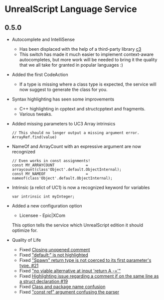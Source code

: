 # UnrealScript Language Service

## 0.5.0
    
- Autocomplete and IntelliSense
    - Has been displaced with the help of a third-party library [c3](https://github.com/mike-lischke/antlr4-c3)
    - This switch has made it much easier to implement context-aware autocompletes, but more work will be needed to bring it the quality that we all take for granted in popular languages :) 
  
- Added the first CodeAction
    - If a type is missing where a class type is expected, the service will now suggest to generate the class for you.
    
- Syntax highlighting has seen some improvements
    - C++ highlighting in cpptext and structcpptext and fragments.
    - Various tweaks.
  
- Added missing parameters to UC3 Array intrinsics
    ```UnrealScript 
    // This should no longer output a missing argument error.
    ArrayRef.find(value)
    ``` 
 
- NameOf and ArrayCount with an expressive argument are now recognized
    ```UnrealScript 
    // Even works in const assignments!
    const MY_ARRAYCOUNT              = arraycount(class'Object'.default.ObjectInternal);
    const MY_NAMEOF                  = nameof(class'Object'.default.ObjectInternal);
    ``` 

- Intrinsic (a relict of UC1) is now a recognized keyword for variables
    ```UnrealScript 
    var intrinsic int myInteger;
    ``` 
    
- Added a new configuration option
    - Licensee - Epic|XCom
    
    This option tells the service which UnrealScript edition it should optimize for.
  
- Quality of Life
    - Fixed [Closing unopened comment](https://github.com/EliotVU/UnrealScript-Language-Service/issues/28)
    - Fixed ["default:" is not highlighted](https://github.com/EliotVU/UnrealScript-Language-Service/issues/22)
    - Fixed ["Spawn" return type is not coerced to its first parameter's type. #21](https://github.com/EliotVU/UnrealScript-Language-Service/issues/21)
    - Fixed ["no viable alternative at input 'return A -='"](https://github.com/EliotVU/UnrealScript-Language-Service/issues/20)
    - Fixed [Highlighting issue regarding a comment if on the same line as a struct declaration #19](https://github.com/EliotVU/UnrealScript-Language-Service/issues/19)
    - Fixed [Class and package name confusion](https://github.com/EliotVU/UnrealScript-Language-Service/issues/15)
    - Fixed ["const ref" argument confusing the parser](https://github.com/EliotVU/UnrealScript-Language-Service/issues/14)
